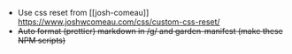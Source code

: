 - Use css reset from [[josh-comeau]] https://www.joshwcomeau.com/css/custom-css-reset/
- ~~Auto format (prettier) markdown in /g/ and garden-manifest (make these NPM scripts)~~
